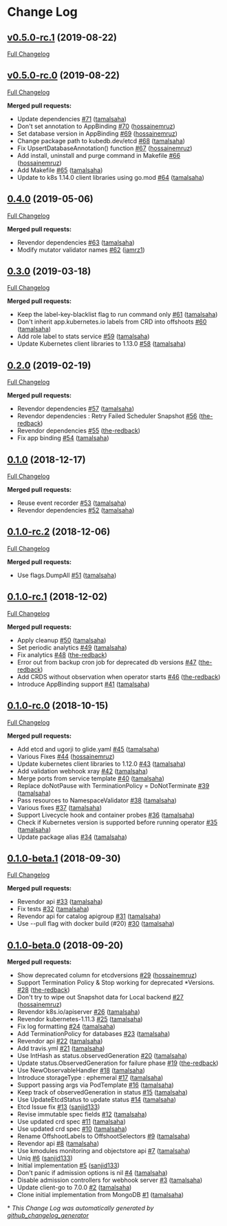 # Change Log

## [v0.5.0-rc.1](https://github.com/kubedb/etcd/tree/v0.5.0-rc.1) (2019-08-22)
[Full Changelog](https://github.com/kubedb/etcd/compare/v0.5.0-rc.0...v0.5.0-rc.1)

## [v0.5.0-rc.0](https://github.com/kubedb/etcd/tree/v0.5.0-rc.0) (2019-08-22)
[Full Changelog](https://github.com/kubedb/etcd/compare/0.4.0...v0.5.0-rc.0)

**Merged pull requests:**

- Update dependencies [\#71](https://github.com/kubedb/etcd/pull/71) ([tamalsaha](https://github.com/tamalsaha))
- Don't set annotation to AppBinding [\#70](https://github.com/kubedb/etcd/pull/70) ([hossainemruz](https://github.com/hossainemruz))
- Set database version in AppBinding [\#69](https://github.com/kubedb/etcd/pull/69) ([hossainemruz](https://github.com/hossainemruz))
- Change package path to kubedb.dev/etcd [\#68](https://github.com/kubedb/etcd/pull/68) ([tamalsaha](https://github.com/tamalsaha))
- Fix UpsertDatabaseAnnotation\(\) function [\#67](https://github.com/kubedb/etcd/pull/67) ([hossainemruz](https://github.com/hossainemruz))
- Add install, uninstall and purge command in Makefile [\#66](https://github.com/kubedb/etcd/pull/66) ([hossainemruz](https://github.com/hossainemruz))
- Add Makefile [\#65](https://github.com/kubedb/etcd/pull/65) ([tamalsaha](https://github.com/tamalsaha))
- Update to k8s 1.14.0 client libraries using go.mod [\#64](https://github.com/kubedb/etcd/pull/64) ([tamalsaha](https://github.com/tamalsaha))

## [0.4.0](https://github.com/kubedb/etcd/tree/0.4.0) (2019-05-06)
[Full Changelog](https://github.com/kubedb/etcd/compare/0.3.0...0.4.0)

**Merged pull requests:**

- Revendor dependencies [\#63](https://github.com/kubedb/etcd/pull/63) ([tamalsaha](https://github.com/tamalsaha))
- Modify mutator validator names [\#62](https://github.com/kubedb/etcd/pull/62) ([iamrz1](https://github.com/iamrz1))

## [0.3.0](https://github.com/kubedb/etcd/tree/0.3.0) (2019-03-18)
[Full Changelog](https://github.com/kubedb/etcd/compare/0.2.0...0.3.0)

**Merged pull requests:**

- Keep the label-key-blacklist flag to run command only [\#61](https://github.com/kubedb/etcd/pull/61) ([tamalsaha](https://github.com/tamalsaha))
- Don't inherit app.kubernetes.io labels from CRD into offshoots [\#60](https://github.com/kubedb/etcd/pull/60) ([tamalsaha](https://github.com/tamalsaha))
- Add role label to stats service [\#59](https://github.com/kubedb/etcd/pull/59) ([tamalsaha](https://github.com/tamalsaha))
- Update Kubernetes client libraries to 1.13.0 [\#58](https://github.com/kubedb/etcd/pull/58) ([tamalsaha](https://github.com/tamalsaha))

## [0.2.0](https://github.com/kubedb/etcd/tree/0.2.0) (2019-02-19)
[Full Changelog](https://github.com/kubedb/etcd/compare/0.1.0...0.2.0)

**Merged pull requests:**

- Revendor dependencies [\#57](https://github.com/kubedb/etcd/pull/57) ([tamalsaha](https://github.com/tamalsaha))
- Revendor dependencies : Retry Failed Scheduler Snapshot [\#56](https://github.com/kubedb/etcd/pull/56) ([the-redback](https://github.com/the-redback))
- Revendor dependencies [\#55](https://github.com/kubedb/etcd/pull/55) ([the-redback](https://github.com/the-redback))
- Fix app binding [\#54](https://github.com/kubedb/etcd/pull/54) ([tamalsaha](https://github.com/tamalsaha))

## [0.1.0](https://github.com/kubedb/etcd/tree/0.1.0) (2018-12-17)
[Full Changelog](https://github.com/kubedb/etcd/compare/0.1.0-rc.2...0.1.0)

**Merged pull requests:**

- Reuse event recorder [\#53](https://github.com/kubedb/etcd/pull/53) ([tamalsaha](https://github.com/tamalsaha))
- Revendor dependencies [\#52](https://github.com/kubedb/etcd/pull/52) ([tamalsaha](https://github.com/tamalsaha))

## [0.1.0-rc.2](https://github.com/kubedb/etcd/tree/0.1.0-rc.2) (2018-12-06)
[Full Changelog](https://github.com/kubedb/etcd/compare/0.1.0-rc.1...0.1.0-rc.2)

**Merged pull requests:**

- Use flags.DumpAll [\#51](https://github.com/kubedb/etcd/pull/51) ([tamalsaha](https://github.com/tamalsaha))

## [0.1.0-rc.1](https://github.com/kubedb/etcd/tree/0.1.0-rc.1) (2018-12-02)
[Full Changelog](https://github.com/kubedb/etcd/compare/0.1.0-rc.0...0.1.0-rc.1)

**Merged pull requests:**

- Apply cleanup [\#50](https://github.com/kubedb/etcd/pull/50) ([tamalsaha](https://github.com/tamalsaha))
- Set periodic analytics [\#49](https://github.com/kubedb/etcd/pull/49) ([tamalsaha](https://github.com/tamalsaha))
- Fix analytics [\#48](https://github.com/kubedb/etcd/pull/48) ([the-redback](https://github.com/the-redback))
- Error out from backup cron job for deprecated db versions [\#47](https://github.com/kubedb/etcd/pull/47) ([the-redback](https://github.com/the-redback))
- Add CRDS without observation when operator starts [\#46](https://github.com/kubedb/etcd/pull/46) ([the-redback](https://github.com/the-redback))
- Introduce AppBinding support [\#41](https://github.com/kubedb/etcd/pull/41) ([tamalsaha](https://github.com/tamalsaha))

## [0.1.0-rc.0](https://github.com/kubedb/etcd/tree/0.1.0-rc.0) (2018-10-15)
[Full Changelog](https://github.com/kubedb/etcd/compare/0.1.0-beta.1...0.1.0-rc.0)

**Merged pull requests:**

- Add etcd and ugorji to glide.yaml [\#45](https://github.com/kubedb/etcd/pull/45) ([tamalsaha](https://github.com/tamalsaha))
- Various Fixes [\#44](https://github.com/kubedb/etcd/pull/44) ([hossainemruz](https://github.com/hossainemruz))
- Update kubernetes client libraries to 1.12.0 [\#43](https://github.com/kubedb/etcd/pull/43) ([tamalsaha](https://github.com/tamalsaha))
- Add validation webhook xray [\#42](https://github.com/kubedb/etcd/pull/42) ([tamalsaha](https://github.com/tamalsaha))
- Merge ports from service template [\#40](https://github.com/kubedb/etcd/pull/40) ([tamalsaha](https://github.com/tamalsaha))
- Replace doNotPause with TerminationPolicy = DoNotTerminate [\#39](https://github.com/kubedb/etcd/pull/39) ([tamalsaha](https://github.com/tamalsaha))
- Pass resources to NamespaceValidator [\#38](https://github.com/kubedb/etcd/pull/38) ([tamalsaha](https://github.com/tamalsaha))
- Various fixes [\#37](https://github.com/kubedb/etcd/pull/37) ([tamalsaha](https://github.com/tamalsaha))
- Support Livecycle hook and container probes [\#36](https://github.com/kubedb/etcd/pull/36) ([tamalsaha](https://github.com/tamalsaha))
- Check if Kubernetes version is supported before running operator [\#35](https://github.com/kubedb/etcd/pull/35) ([tamalsaha](https://github.com/tamalsaha))
- Update package alias [\#34](https://github.com/kubedb/etcd/pull/34) ([tamalsaha](https://github.com/tamalsaha))

## [0.1.0-beta.1](https://github.com/kubedb/etcd/tree/0.1.0-beta.1) (2018-09-30)
[Full Changelog](https://github.com/kubedb/etcd/compare/0.1.0-beta.0...0.1.0-beta.1)

**Merged pull requests:**

- Revendor api [\#33](https://github.com/kubedb/etcd/pull/33) ([tamalsaha](https://github.com/tamalsaha))
- Fix tests [\#32](https://github.com/kubedb/etcd/pull/32) ([tamalsaha](https://github.com/tamalsaha))
- Revendor api for catalog apigroup [\#31](https://github.com/kubedb/etcd/pull/31) ([tamalsaha](https://github.com/tamalsaha))
- Use --pull flag with docker build \(\#20\) [\#30](https://github.com/kubedb/etcd/pull/30) ([tamalsaha](https://github.com/tamalsaha))

## [0.1.0-beta.0](https://github.com/kubedb/etcd/tree/0.1.0-beta.0) (2018-09-20)
**Merged pull requests:**

- Show deprecated column for etcdversions [\#29](https://github.com/kubedb/etcd/pull/29) ([hossainemruz](https://github.com/hossainemruz))
- Support Termination Policy & Stop working for deprecated \*Versions. [\#28](https://github.com/kubedb/etcd/pull/28) ([the-redback](https://github.com/the-redback))
- Don't try to wipe out Snapshot data for Local backend  [\#27](https://github.com/kubedb/etcd/pull/27) ([hossainemruz](https://github.com/hossainemruz))
- Revendor k8s.io/apiserver [\#26](https://github.com/kubedb/etcd/pull/26) ([tamalsaha](https://github.com/tamalsaha))
- Revendor kubernetes-1.11.3 [\#25](https://github.com/kubedb/etcd/pull/25) ([tamalsaha](https://github.com/tamalsaha))
- Fix log formatting [\#24](https://github.com/kubedb/etcd/pull/24) ([tamalsaha](https://github.com/tamalsaha))
- Add TerminationPolicy for databases [\#23](https://github.com/kubedb/etcd/pull/23) ([tamalsaha](https://github.com/tamalsaha))
- Revendor api [\#22](https://github.com/kubedb/etcd/pull/22) ([tamalsaha](https://github.com/tamalsaha))
- Add travis.yml [\#21](https://github.com/kubedb/etcd/pull/21) ([tamalsaha](https://github.com/tamalsaha))
- Use IntHash as status.observedGeneration [\#20](https://github.com/kubedb/etcd/pull/20) ([tamalsaha](https://github.com/tamalsaha))
- Update status.ObservedGeneration for failure phase [\#19](https://github.com/kubedb/etcd/pull/19) ([the-redback](https://github.com/the-redback))
- Use NewObservableHandler [\#18](https://github.com/kubedb/etcd/pull/18) ([tamalsaha](https://github.com/tamalsaha))
- Introduce storageType : ephemeral [\#17](https://github.com/kubedb/etcd/pull/17) ([tamalsaha](https://github.com/tamalsaha))
- Support passing args via PodTemplate [\#16](https://github.com/kubedb/etcd/pull/16) ([tamalsaha](https://github.com/tamalsaha))
- Keep track of observedGeneration in status [\#15](https://github.com/kubedb/etcd/pull/15) ([tamalsaha](https://github.com/tamalsaha))
- Use UpdateEtcdStatus to update status [\#14](https://github.com/kubedb/etcd/pull/14) ([tamalsaha](https://github.com/tamalsaha))
- Etcd Issue fix [\#13](https://github.com/kubedb/etcd/pull/13) ([sanjid133](https://github.com/sanjid133))
- Revise immutable spec fields [\#12](https://github.com/kubedb/etcd/pull/12) ([tamalsaha](https://github.com/tamalsaha))
- Use updated crd spec [\#11](https://github.com/kubedb/etcd/pull/11) ([tamalsaha](https://github.com/tamalsaha))
- Use updated crd spec [\#10](https://github.com/kubedb/etcd/pull/10) ([tamalsaha](https://github.com/tamalsaha))
- Rename OffshootLabels to OffshootSelectors [\#9](https://github.com/kubedb/etcd/pull/9) ([tamalsaha](https://github.com/tamalsaha))
- Revendor api [\#8](https://github.com/kubedb/etcd/pull/8) ([tamalsaha](https://github.com/tamalsaha))
- Use kmodules monitoring and objectstore api [\#7](https://github.com/kubedb/etcd/pull/7) ([tamalsaha](https://github.com/tamalsaha))
- Uniq [\#6](https://github.com/kubedb/etcd/pull/6) ([sanjid133](https://github.com/sanjid133))
- Initial implementation [\#5](https://github.com/kubedb/etcd/pull/5) ([sanjid133](https://github.com/sanjid133))
- Don't panic if admission options is nil [\#4](https://github.com/kubedb/etcd/pull/4) ([tamalsaha](https://github.com/tamalsaha))
- Disable admission controllers for webhook server [\#3](https://github.com/kubedb/etcd/pull/3) ([tamalsaha](https://github.com/tamalsaha))
- Update client-go to 7.0.0 [\#2](https://github.com/kubedb/etcd/pull/2) ([tamalsaha](https://github.com/tamalsaha))
- Clone initial implementation from MongoDB [\#1](https://github.com/kubedb/etcd/pull/1) ([tamalsaha](https://github.com/tamalsaha))



\* *This Change Log was automatically generated by [github_changelog_generator](https://github.com/skywinder/Github-Changelog-Generator)*